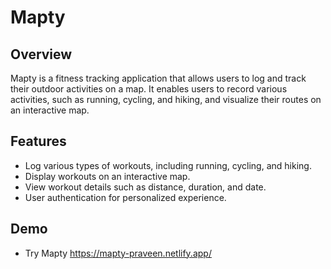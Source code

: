 # Mapty

## Overview

Mapty is a fitness tracking application that allows users to log and track their outdoor activities on a map. It enables users to record various activities, such as running, cycling, and hiking, and visualize their routes on an interactive map.

## Features

- Log various types of workouts, including running, cycling, and hiking.
- Display workouts on an interactive map.
- View workout details such as distance, duration, and date.
- User authentication for personalized experience.

## Demo

- Try Mapty https://mapty-praveen.netlify.app/
